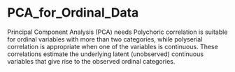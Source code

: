 # PCA_for_Ordinal_Data
Principal Component Analysis (PCA) needs Polychoric correlation is suitable for ordinal variables with more than two categories, while polyserial correlation is appropriate when one of the variables is continuous. These correlations estimate the underlying latent (unobserved) continuous variables that give rise to the observed ordinal categories.
